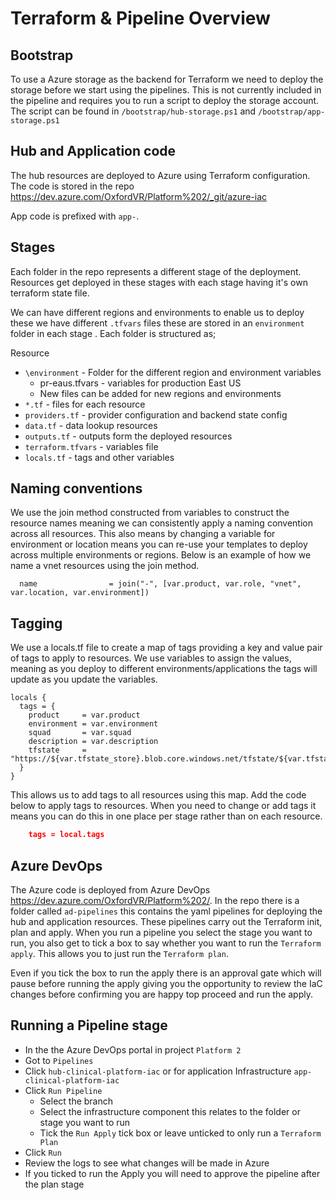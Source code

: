 # Terraform & Pipeline Overview

## Bootstrap

To use a Azure storage as the backend for Terraform we need to deploy the storage before we start using the pipelines. This is not currently included in the pipeline and requires you to run a script to deploy the storage account. The script can be found in ```/bootstrap/hub-storage.ps1``` and ```/bootstrap/app-storage.ps1```

## Hub and Application code

The hub resources are deployed to Azure using Terraform configuration. The code is stored in the repo <https://dev.azure.com/OxfordVR/Platform%202/_git/azure-iac>

App code is prefixed with `app-`.

## Stages

Each folder in the repo represents a different stage of the deployment.  Resources get deployed in these stages with each stage having it's own terraform state file.

We can have different regions and environments to enable us to deploy these we have different ```.tfvars``` files these are stored in an ```environment``` folder in each stage .  Each folder is structured as;

Resource

* ```\environment``` - Folder for the different region and environment variables
  * pr-eaus.tfvars - variables for production East US
  * New files can be added for new regions and environments
* ```*.tf``` - files for each resource
* ```providers.tf``` - provider configuration and backend state config
* ```data.tf``` - data lookup resources
* ```outputs.tf``` - outputs form the deployed resources
* ```terraform.tfvars``` - variables file
* ```locals.tf``` - tags and other variables

## Naming conventions

We use the join method constructed from variables to construct the resource names meaning we can consistently apply a naming convention across all resources.  This also means by changing a variable for environment or location means you can re-use your templates to deploy across multiple environments or regions.  Below is an example of how we name a vnet resources using the join method.

```hcl
  name                = join("-", [var.product, var.role, "vnet", var.location, var.environment])
```

## Tagging

We use a locals.tf file to create a map of tags providing a key and value pair of tags to apply to resources.  We use variables to assign the values, meaning as you deploy to different environments/applications the tags will update as you update the variables.

```hcl
locals {
  tags = {
    product     = var.product
    environment = var.environment
    squad       = var.squad
    description = var.description
    tfstate     = "https://${var.tfstate_store}.blob.core.windows.net/tfstate/${var.tfstate}"
  }
}
```

This allows us to add tags to all resources using this map.  Add the code below to apply tags to resources.  When you need to change or add tags it means you can do this in one place per stage rather than on each resource.

```JSON
    tags = local.tags
```

## Azure DevOps

The Azure code is deployed from Azure DevOps <https://dev.azure.com/OxfordVR/Platform%202/>. In the repo there is a folder called `ad-pipelines` this contains the yaml pipelines for deploying the hub and application resources. These pipelines carry out the Terraform init, plan and apply.  When you run a pipeline you select the stage you want to run, you also get to tick a box to say whether you want to run the `Terraform apply`.  This allows you to just run the `Terraform plan`.

Even if you tick the box to run the apply there is an approval gate which will pause before running the apply giving you the opportunity to review the IaC changes before confirming you are happy top proceed and run the apply.

## Running a Pipeline stage

* In the the Azure DevOps portal in project ```Platform 2```
* Got to ```Pipelines```
* Click ```hub-clinical-platform-iac``` or for application Infrastructure ```app-clinical-platform-iac```
* Click ```Run Pipeline```
  * Select the branch
  * Select the infrastructure component this relates to the folder or stage you want to run
  * Tick the ```Run Apply``` tick box or leave unticked to only run a ```Terraform Plan```
* Click ```Run```
* Review the logs to see what changes will be made in Azure
* If you ticked to run the Apply you will need to approve the pipeline after the plan stage
